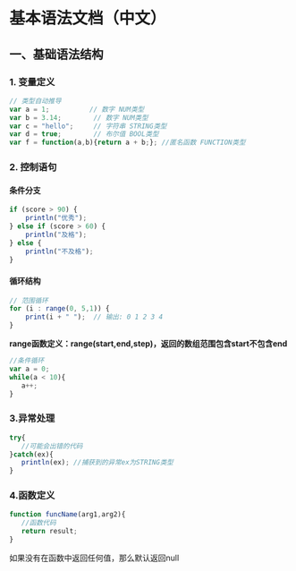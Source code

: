# 基本语法文档（中文）


## 一、基础语法结构

### 1. 变量定义
```javascript
// 类型自动推导
var a = 1;          // 数字 NUM类型
var b = 3.14;        // 数字 NUM类型
var c = "hello";     // 字符串 STRING类型
var d = true;        // 布尔值 BOOL类型
var f = function(a,b){return a + b;}; //匿名函数 FUNCTION类型

```

### 2. 控制语句
#### 条件分支
```javascript
if (score > 90) {
    println("优秀");
} else if (score > 60) {
    println("及格"); 
} else {
    println("不及格");
}
```

#### 循环结构

```javascript
// 范围循环
for (i : range(0, 5,1)) {
    print(i + " ");  // 输出: 0 1 2 3 4
}
```
**range函数定义：range(start,end,step)，返回的数组范围包含start不包含end**

```javascript
//条件循环
var a = 0;
while(a < 10){
   a++;
}
```

### 3.异常处理

```javascript
try{
   //可能会出错的代码
}catch(ex){
   println(ex); //捕获到的异常ex为STRING类型
}
```

### 4.函数定义

```javascript
function funcName(arg1,arg2){
   //函数代码
   return result;
}
```
如果没有在函数中返回任何值，那么默认返回null


